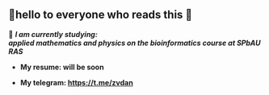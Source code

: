 ## 👋hello to everyone who reads this 👋

🌱 ***I am currently studying:<br> applied mathematics and physics on the bioinformatics course at SPbAU RAS***

- **My resume: will be soon**

- **My telegram: https://t.me/zvdan**
